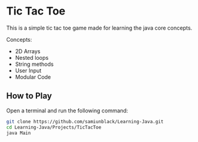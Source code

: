 # Tic Tac Toe

This is a simple tic tac toe game made for learning the java core concepts.

Concepts:

- 2D Arrays
- Nested loops
- String methods
- User Input
- Modular Code  

## How to Play

Open a terminal and run the following command:

```bash
git clone https://github.com/samiunblack/Learning-Java.git
cd Learning-Java/Projects/TicTacToe
java Main
```
